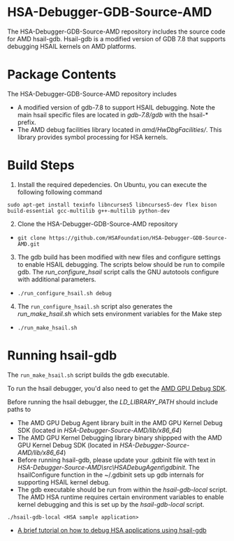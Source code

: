 # HSA-Debugger-GDB-Source-AMD
The HSA-Debugger-GDB-Source-AMD repository includes the source code for AMD hsail-gdb. Hsail-gdb is a modified version of GDB 7.8 that supports debugging HSAIL kernels on AMD platforms.

# Package Contents
The HSA-Debugger-GDB-Source-AMD repository includes
- A modified version of gdb-7.8 to support HSAIL debugging. Note the main hsail specific files are located in *gdb-7.8/gdb* with the hsail-* prefix.
- The AMD debug facilities library located in *amd/HwDbgFacilities/*. This library provides symbol processing for HSA kernels.

# Build Steps
1. Install the required depedencies. On Ubuntu, you can execute the following following command
```
sudo apt-get install texinfo libncurses5 libncurses5-dev flex bison build-essential gcc-multilib g++-multilib python-dev
```

2. Clone the HSA-Debugger-GDB-Source-AMD repository
  * `git clone https://github.com/HSAFoundation/HSA-Debugger-GDB-Source-AMD.git`
3. The gdb build has been modified with new files and configure settings to enable HSAIL debugging. The scripts below should be run to compile gdb.
The *run_configure_hsail* script calls the GNU autotools configure with additional parameters.
  * `./run_configure_hsail.sh debug`
4. The `run_configure_hsail.sh` script also generates the *run_make_hsail.sh* which sets environment variables for the Make step
  * `./run_make_hsail.sh`

# Running hsail-gdb
The `run_make_hsail.sh` script builds the gdb executable.

To run the hsail debugger, you'd also need to get the [AMD GPU Debug SDK](https://github.com/HSAFoundation/HSA-Debugger-Source-AMD).

Before running the hsail debugger, the *LD_LIBRARY_PATH* should include paths to
- The AMD GPU Debug Agent library built in the AMD GPU Kernel Debug SDK (located in *HSA-Debugger-Source-AMD/lib/x86_64*)
- The AMD GPU Kernel Debugging library binary shippped with the AMD GPU Kernel Debug SDK (located in *HSA-Debugger-Source-AMD/lib/x86_64*)
- Before running hsail-gdb, please update your .gdbinit file  with text in *HSA-Debugger-Source-AMD\src\HSADebugAgent\gdbinit*. The hsailConfigure function in the ~/.gdbinit sets up gdb internals for supporting HSAIL kernel debug.
- The gdb executable should be run from within the *hsail-gdb-local* script. The AMD HSA runtime requires certain environment variables to enable kernel debugging and this is set up by the *hsail-gdb-local* script.
```
./hsail-gdb-local <HSA sample application>
```
- [A brief tutorial on how to debug HSA applications using hsail-gdb](https://github.com/HSAFoundation/HSA-Debugger-AMD/blob/master/TUTORIAL.md)
